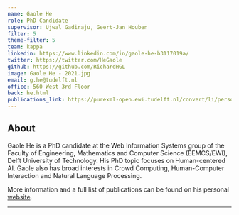 ```yaml
---
name: Gaole He
role: PhD Candidate
supervisor: Ujwal Gadiraju, Geert-Jan Houben
filter: 5
theme-filter: 5
team: kappa
linkedin: https://www.linkedin.com/in/gaole-he-b3117019a/
twitter: https://twitter.com/HeGaole
github: https://github.com/RichardHGL
image: Gaole He - 2021.jpg
email: g.he@tudelft.nl
office: 560 West 3rd Floor
back: he.html
publications_link: https://purexml-open.ewi.tudelft.nl/convert/li/persons/9c103169-7311-40c1-b012-5bab30f3ca25
---
```


## About
Gaole He is a PhD candidate at the Web Information Systems group of the Faculty of Engineering, Mathematics and Computer Science (EEMCS/EWI), Delft University of Technology. His PhD topic focuses on Human-centered AI. Gaole also has broad interests in Crowd Computing, Human-Computer Interaction and Natural Language Processing.

More information and a full list of publications can be found on his personal [website](https://richardhgl.github.io/).

---

